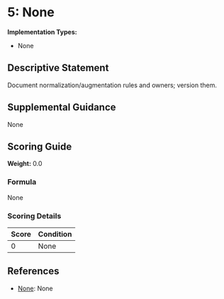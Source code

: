 # 5: None

**Implementation Types:**
- None

## Descriptive Statement

Document normalization/augmentation rules and owners; version them.

## Supplemental Guidance

None

## Scoring Guide

**Weight:** 0.0

### Formula

None

### Scoring Details

| Score | Condition |
| ----- | --------- |
| 0 | None |

## References

- [None](None): None

